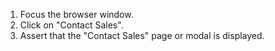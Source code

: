 1. Focus the browser window.
2. Click on "Contact Sales".
3. Assert that the "Contact Sales" page or modal is displayed.